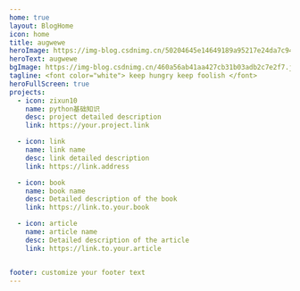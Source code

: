 ```yaml
---
home: true
layout: BlogHome
icon: home
title: augwewe 
heroImage: https://img-blog.csdnimg.cn/50204645e14649189a95217e24da7c94.png
heroText: augwewe
bgImage: https://img-blog.csdnimg.cn/460a56ab41aa427cb31b03adb2c7e2f7.jpeg
tagline: <font color="white"> keep hungry keep foolish </font>
heroFullScreen: true
projects:
  - icon: zixun10
    name: python基础知识
    desc: project detailed description
    link: https://your.project.link

  - icon: link
    name: link name
    desc: link detailed description
    link: https://link.address

  - icon: book
    name: book name
    desc: Detailed description of the book
    link: https://link.to.your.book

  - icon: article
    name: article name
    desc: Detailed description of the article
    link: https://link.to.your.article


footer: customize your footer text
---
```


